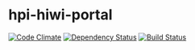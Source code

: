 hpi-hiwi-portal
===============

[![Code Climate](https://codeclimate.com/repos/5261305156b10235ed0d0d0f/badges/bbecab894ba82eab25cf/gpa.png)](https://codeclimate.com/repos/5261305156b10235ed0d0d0f/feed)
[![Dependency Status](https://gemnasium.com/tkowark/hpi-hiwi-portal.png)](https://gemnasium.com/tkowark/hpi-hiwi-portal)
[![Build Status](https://travis-ci.org/tkowark/hpi-hiwi-portal.png?branch=master)](https://travis-ci.org/tkowark/hpi-hiwi-portal)